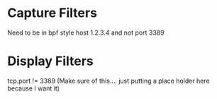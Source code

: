 <!-- TITLE: Wireshark -->
<!-- SUBTITLE: A quick summary of Wireshark -->

# Capture Filters
Need to be in bpf style
host 1.2.3.4 and not port 3389

# Display Filters
tcp.port != 3389 (Make sure of this.... just putting a place holder here because I want it)
